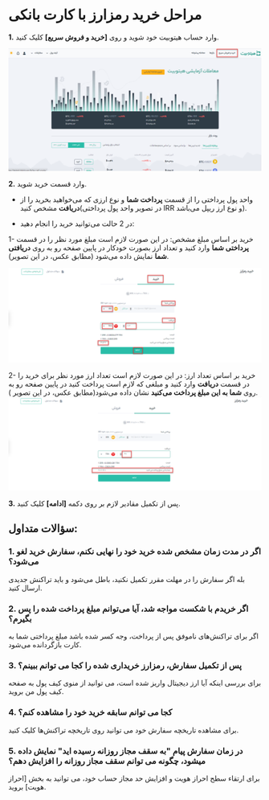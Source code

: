 # مراحل خرید رمزارز با کارت بانکی

**1.**	وارد حساب هیتوبیت خود شوید و روی **[خرید و فروش سریع]** کلیک کنید.

![photo](How-to-Buy-Crypto-with-Credit-Card1.png)

**2.**	وارد قسمت خرید شوید. 

- واحد پول پرداختی را از قسمت **پرداخت شما** و  نوع ارزی که می‌خواهید بخرید را از **دریافت** مشخص کنید(در تصویر واحد پول پرداختی IRR و نوع ارز ریپل می‌باشد).

- در 2 حالت می‌توانید خرید را انجام دهید:

 1- خرید بر اساس مبلغ مشخص: در این صورت لازم است مبلغ مورد نظر را در قسمت **پرداختی شما** وارد کنید و تعداد ارز بصورت خودکار در پایین صفحه رو به روی **دریافتی شما** نمایش داده می‌شود (مطابق عکس، در  این تصویر).
 
 ![photo](How-to-Buy-Crypto-with-Credit-Card2.png)

 
 2- خرید بر اساس تعداد ارز: در این صورت لازم است تعداد ارز مورد نظر برای خرید را در قسمت **دریافت** وارد کنید و مبلغی که لازم است پرداخت کنید در پایین صفحه رو به روی **شما به این مبلغ پرداخت می‌کنید** نشان داده می‌شود(مطابق عکس، در این تصویر ).   
![photo](How-to-Buy-Crypto-with-Credit-Card3.png)


**3.**	پس از تکمیل مقادیر لازم بر روی دکمه **[ادامه]** کلیک کنید.

## سؤالات متداول:

### 1.	اگر در مدت زمان مشخص شده خرید خود را نهایی نکنم، سفارش خرید لغو می‌شود؟

بله اگر سفارش را در مهلت مقرر تکمیل نکنید، باطل می‌شود و باید تراکنش جدیدی ارسال کنید.

### 2.	اگر خریدم با شکست مواجه شد، آیا می‌توانم مبلغ پرداخت شده را پس بگیرم؟

اگر برای تراکنش‌های ناموفق پس از پرداخت، وجه کسر شده باشد مبلغ پرداختی شما به کارت بازگردانده می‌شود.

### 3.	پس از تکمیل سفارش، رمزارز خریداری شده را کجا می توانم ببینم؟

برای بررسی اینکه آیا ارز دیجیتال واریز شده است، می توانید از منوی کیف پول به صفحه کیف پول من بروید.

### 4.	کجا می توانم سابقه خرید خود را مشاهده کنم؟

برای مشاهده تاریخچه سفارش خود می توانید روی تاریخچه تراکنش‌ها کلیک کنید.

### 5.	در زمان سفارش پیام "به سقف مجاز روزانه رسیده اید" نمایش داده میشود، چگونه می توانم سقف مجاز روزانه را افزایش دهم؟

برای ارتقاء سطح احراز هویت  و افزایش حد مجاز حساب خود، می توانید به بخش [احراز هویت] بروید.


